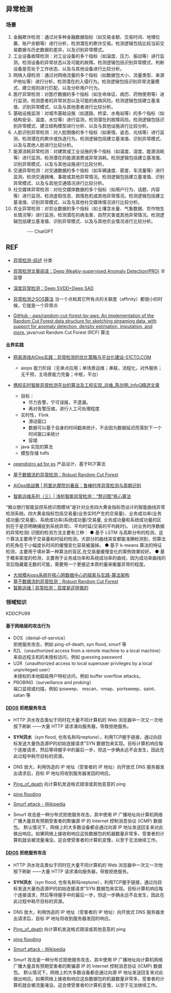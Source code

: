 ## 异常检测

### 场景

1. 金融欺诈检测：通过对多种金融数据指标（如交易金额、交易时间、地理位置、账户余额等）进行分析，检测潜在的欺诈交易。检测逻辑包括比较当前交易数据与历史数据的差异，以及识别异常模式。
2. 工业设备故障检测：对工业设备的多个指标（如温度、压力、振动等）进行监测，检测设备的异常状态以及可能的故障。检测逻辑包括识别异常模式、判断设备是否处于工作状态、以及与其他设备进行比较分析。
3. 网络入侵检测：通过对网络流量的多个指标（如数据包大小、流量类型、来源IP地址等）进行分析，检测潜在的入侵行为。检测逻辑包括识别异常流量模式、建立规则进行匹配、以及分析用户行为。
4. 医疗异常检测：对医疗数据的多个指标（如生命体征、病历、药物使用等）进行监测，检测患者的异常状态以及可能的疾病风险。检测逻辑包括建立基准值、识别异常模式、以及与其他患者进行比较分析。
5. 基础设施监测：对城市基础设施（如道路、桥梁、水电站等）的多个指标（如结构安全、温度、水位等）进行监测，检测潜在的故障风险。检测逻辑包括识别异常模式、建立结构模型进行分析、以及与其他设施进行比较分析。
6. 人脸识别异常检测：对人脸图像的多个指标（如表情、姿态、光线等）进行监测，检测潜在的欺诈或伪造行为。检测逻辑包括建立基准值、识别异常模式、以及与其他人脸进行比较分析。
7. 能源消耗异常检测：对建筑或工业设施的多个指标（如温度、湿度、能源消耗等）进行监测，检测潜在的能源浪费或异常消耗。检测逻辑包括建立基准值、识别异常模式、以及与其他设施进行比较分析。
8. 交通异常检测：对交通数据的多个指标（如车辆速度、密度、车流量等）进行监测，检测交通拥堵、事故或其他异常情况。检测逻辑包括建立基准值、识别异常模式、以及与其他交通情况进行比较分析。
9. 社交媒体异常检测：对社交媒体数据的多个指标（如用户行为、话题、内容等）进行监测，检测虚假信息、舆情危机或其他异常情况。检测逻辑包括建立基准值、识别异常模式、以及与其他社交媒体情况进行比较分析。
10. 农业异常检测：对农业数据的多个指标（如土壤含水量、气象数据、农作物生长情况等）进行监测，检测潜在的病虫害、自然灾害或其他异常情况。检测逻辑包括建立基准值、识别异常模式、以及与其他农业情况进行比较分析。

                 --- ChatGPT

## REF

- [异常检测-综述](https://zhuanlan.zhihu.com/p/260651151) 分类

- [异常检测文章阅读：Deep Weakly-supervised Anomaly Detection(PRO)](https://zhuanlan.zhihu.com/p/431687085) 半监督

- [深度异常检测：Deep SVDD+Deep SAD](https://zhuanlan.zhihu.com/p/447954468)

- [异常检测之SOS算法](https://zhuanlan.zhihu.com/p/34438518) 当一个点和其它所有点的关联度（affinity）都很小的时候，它就是一个异常点

- [GitHub - aws/random-cut-forest-by-aws: An implementation of the Random Cut Forest data structure for sketching streaming data, with support for anomaly detection, density estimation, imputation, and more.](https://github.com/aws/random-cut-forest-by-aws)  java/rust Random Cut Forest (RCF) 算法

#### 业界实践

- [网易游戏AIOps实践：异常检测的优化策略与平台化建设-51CTO.COM](https://www.51cto.com/article/709499.html)
  
  - aiops 能力阶段（无单点应用；单场景运维；串联，流程化，对外服务；无干预，主场景能力完备；中枢，平台）

- [携程实时智能异常检测平台的算法及工程实现_运维_陈剑明_InfoQ精选文章](https://www.infoq.cn/article/sul*elmafxf9tc9zbvwf)
  
  - 目标：
    - 尽力告警，宁可误报，不遗漏。
    - 再对告警压缩，进行人工可处理程度
  - 实时性，Flink
    - 滑动窗口
    - 数据可以基于自身的时间戳来统计，不会因为数据延迟而落到下一个时间窗口来统计
    - 容错
  - java 实现的算法
  - 模型存储 hdfs

- [opendistro ad for es](https://opendistro.github.io/for-elasticsearch-docs/docs/ad/)  产品设计，基于RCF算法

- [基于数据流的异常检测：Robust Random Cut Forest](https://developer.aliyun.com/article/722280)

- [AIOps挑战赛 | 阿里达摩院刘春辰：鲁棒时序异常检测与周期识别](https://www.bizseer.com/index.php?m=content&c=index&a=show&catid=26&id=50)
- [智能运维系列（三）| 浅析智能异常检测：“慧识图”核心算法](https://www.infoq.cn/article/mryjNLXOlujV7fkQFUaL)

“微众银行智能监控系统识图模块”是针对业务四大黄金指标而设计的智能曲线异常检测系统。四大黄金指标包括交易量(业务实时产生的交易量)、业务成功率(业务成功量/交易量)、系统成功率(系统成功量/交易量, 业务成功量和系统成功量的区别在于是否明确捕捉到系统异常)、平均时延(交易的平均耗时)。
(对业务时序数据的异常检测)
识图的检测方法主要有三种：
● 基于 LSTM 与高斯分布的检测，这个算法主要用于交易量和时延的检测。大部分的曲线突变都能准确检测到，但算法的死角在于小幅度长时间的缓慢变化容易被漏掉。
● 基于 k-means 算法的特征检测，主要用于填补第一种算法的盲区,在交易量缓慢变化的案例效果较好。
● 基于概率密度的检测，主要用于业务成功率和系统成功率的曲线，因为成功率曲线的背后隐藏着无数的可能，需要用一个更接近本质的量来衡量异常的程度。

- [大规模Aiops系统在核心网数据中心的探索与实践-算法架构](https://zhuanlan.zhihu.com/p/466955597)
- [基于数据流的异常检测：Robust Random Cut Forest](https://developer.aliyun.com/article/722280)
- [智能运维 | 异常检测：百度是这样做的](https://mp.weixin.qq.com/s?__biz=MzA5NTQ5MzE5OQ==&mid=2653057356&idx=1&sn=85d82226c7f66685ec8cf486569976dc)

### 领域知识

KDDCPU99

#### 基于网络层的攻击行为

- DOS（denial-of-service）  
  拒绝服务攻击，例如 ping-of-death, syn flood, smurf 等
- R2L（unauthorized access from a remote machine to a local machine）  
  来自远程主机的未授权访问，例如 guessing password
- U2R（unauthorized access to local superuser privileges by a local unpivileged user）  
  未授权的本地超级用户特权访问，例如 buffer overflow attacks。
- PROBING（surveillance and probing）  
  端口监视或扫描，例如 ipsweep、 mscan、nmap、portsweep、saint、satan 等

#### [DDOS](https://www.cloudflare.com/zh-cn/learning/ddos/what-is-a-ddos-attack/) 拒绝服务攻击

- HTTP 洪水攻击类似于同时在大量不同计算机的 Web 浏览器中一次又一次地按下刷新 ——大量 HTTP 请求涌向服务器，导致拒绝服务。

- **SYN洪水**（syn flood, 也有名称叫neptune），利用TCP握手链接，通过向目标发送大量伪造源IP的初始连接请求”SYN 数据包来实现。目标计算机响应每个连接请求，然后等待握手中的最后一步，但这一步确永远不会发生，因此在此过程中耗尽目标的资源。

- DNS 放大，利用伪造的 IP 地址（受害者的 IP 地址）向开放式 DNS 服务器发出请求后，目标 IP 地址将收到服务器发回的响应。

- [Ping_of_death](https://en.wikipedia.org/wiki/Ping_of_death) 向计算机发送格式错误或其他恶意的 ping

- [ping flooding](https://en.wikipedia.org/wiki/Ping_flood)

- [Smurf attack - Wikipedia](https://en.wikipedia.org/wiki/Smurf_attack)

- Smurf 攻击是一种分布式拒绝服务攻击，其中使用 IP 广播地址向计算机网络广播大量具有预期受害者的欺骗源 IP 的 Internet 控制消息协议 (ICMP) 数据包。 默认情况下，网络上的大多数设备都会通过向源 IP 地址发送回复来对此做出响应。如果网络上接收和响应这些数据包的机器数量非常多，受害者的计算机就会被流量淹没。这会使受害者的计算机变慢，以至于无法继续工作。

#### [DDOS](https://www.cloudflare.com/zh-cn/learning/ddos/what-is-a-ddos-attack/) 拒绝服务攻击

- HTTP 洪水攻击类似于同时在大量不同计算机的 Web 浏览器中一次又一次地按下刷新 ——大量 HTTP 请求涌向服务器，导致拒绝服务。

- **SYN洪水**（syn flood, 也有名称叫neptune），利用TCP握手链接，通过向目标发送大量伪造源IP的初始连接请求”SYN 数据包来实现。目标计算机响应每个连接请求，然后等待握手中的最后一步，但这一步确永远不会发生，因此在此过程中耗尽目标的资源。

- DNS 放大，利用伪造的 IP 地址（受害者的 IP 地址）向开放式 DNS 服务器发出请求后，目标 IP 地址将收到服务器发回的响应。

- [Ping_of_death](https://en.wikipedia.org/wiki/Ping_of_death) 向计算机发送格式错误或其他恶意的 ping

- [ping flooding](https://en.wikipedia.org/wiki/Ping_flood)

- [Smurf attack - Wikipedia](https://en.wikipedia.org/wiki/Smurf_attack)

- Smurf 攻击是一种分布式拒绝服务攻击，其中使用 IP 广播地址向计算机网络广播大量具有预期受害者的欺骗源 IP 的 Internet 控制消息协议 (ICMP) 数据包。 默认情况下，网络上的大多数设备都会通过向源 IP 地址发送回复来对此做出响应。如果网络上接收和响应这些数据包的机器数量非常多，受害者的计算机就会被流量淹没。这会使受害者的计算机变慢，以至于无法继续工作。

